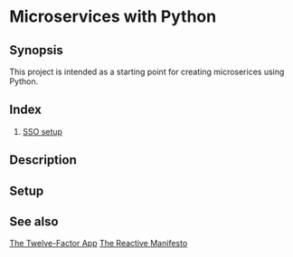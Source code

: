 # Microservices with Python

## Synopsis

This project is intended as a starting point for creating microserices using Python.

## Index

1. [SSO setup](./sso/readme.md)

## Description

## Setup

## See also

[The Twelve-Factor App](https://12factor.net/)
[The Reactive Manifesto](https://www.reactivemanifesto.org/)

